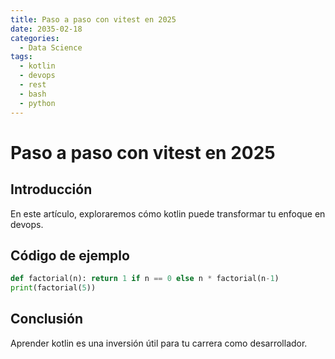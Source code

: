 ```yaml
---
title: Paso a paso con vitest en 2025
date: 2035-02-18
categories:
  - Data Science
tags:
  - kotlin
  - devops
  - rest
  - bash
  - python
---
```


# Paso a paso con vitest en 2025

## Introducción

En este artículo, exploraremos cómo kotlin puede transformar tu enfoque en devops.

## Código de ejemplo

```python
def factorial(n): return 1 if n == 0 else n * factorial(n-1)
print(factorial(5))
```

## Conclusión

Aprender kotlin es una inversión útil para tu carrera como desarrollador.